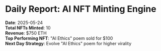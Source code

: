 # Daily Report: AI NFT Minting Engine  
**Date**: 2025-05-24  
**Total NFTs Minted**: 10  
**Revenue**: $750 ETH  
**Top Performing NFT**: "AI Ethics" poem sold for $100  
**Next Day Strategy**: Evolve "AI Ethics" poem for higher virality
